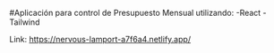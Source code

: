 #Aplicación para control de Presupuesto Mensual utilizando:
-React
-Tailwind


Link: https://nervous-lamport-a7f6a4.netlify.app/
